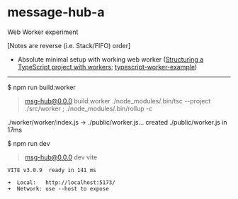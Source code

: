 # message-hub-a
Web Worker experiment

[Notes are reverse (i.e. Stack/FIFO) order]
- Absolute minimal setup with working web worker ([Structuring a TypeScript project with workers](https://stackoverflow.com/questions/56356655/structuring-a-typescript-project-with-workers); [typescript-worker-example](https://github.com/jakearchibald/typescript-worker-example))
---

$ npm run build:worker

  > msg-hub@0.0.0 build:worker
  > ./node_modules/.bin/tsc --project ./src/worker ; ./node_modules/.bin/rollup -c

  ./worker/worker/index.js → ./public/worker.js...
  created ./public/worker.js in 17ms

$ npm run dev

  > msg-hub@0.0.0 dev
  > vite

    VITE v3.0.9  ready in 141 ms

    ➜  Local:   http://localhost:5173/
    ➜  Network: use --host to expose


